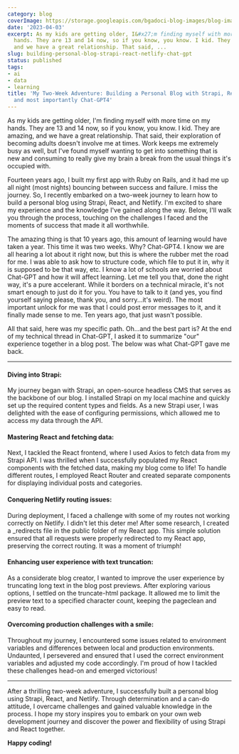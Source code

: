 ```yaml
---
category: blog
coverImage: https://storage.googleapis.com/bgadoci-blog-images/blog-images/images/blog-images/blog-post-images/large_ragmann22_a_pixar_style_image_of_a_person_at_a_computer_with_co_1b0a5cdc_32cf_43e8_a296_489acb333c43_8e773f75a8.png
date: '2023-04-03'
excerpt: As my kids are getting older, I&#x27;m finding myself with more time on my
  hands. They are 13 and 14 now, so if you know, you know. I kid. They are amazing,
  and we have a great relationship. That said, ...
slug: building-personal-blog-strapi-react-netlify-chat-gpt
status: published
tags:
- ai
- data
- learning
title: 'My Two-Week Adventure: Building a Personal Blog with Strapi, React, Netlify
  and most importantly Chat-GPT4'
---
```


As my kids are getting older, I'm finding myself with more time on my hands. They are 13 and 14 now, so if you know, you know. I kid. They are amazing, and we have a great relationship. That said, their exploration of becoming adults doesn't involve me at times. Work keeps me extremely busy as well, but I've found myself wanting to get into something that is new and consuming to really give my brain a break from the usual things it's occupied with.

Fourteen years ago, I built my first app with Ruby on Rails, and it had me up all night (most nights) bouncing between success and failure. I miss the journey. So, I recently embarked on a two-week journey to learn how to build a personal blog using Strapi, React, and Netlify. I'm excited to share my experience and the knowledge I've gained along the way. Below, I'll walk you through the process, touching on the challenges I faced and the moments of success that made it all worthwhile.

The amazing thing is that 10 years ago, this amount of learning would have taken a year. This time it was two weeks. Why? Chat-GPT4. I know we are all hearing a lot about it right now, but this is where the rubber met the road for me. I was able to ask how to structure code, which file to put it in, why it is supposed to be that way, etc. I know a lot of schools are worried about Chat-GPT and how it will affect learning. Let me tell you that, done the right way, it's a pure accelerant. While it borders on a technical miracle, it's not smart enough to just do it for you. You have to talk to it (and yes, you find yourself saying please, thank you, and sorry...it's weird). The most important unlock for me was that I could post error messages to it, and it finally made sense to me. Ten years ago, that just wasn't possible.

All that said, here was my specific path. Oh...and the best part is? At the end of my technical thread in Chat-GPT, I asked it to summarize "our" experience together in a blog post. The below was what Chat-GPT gave me back.

***

#### Diving into Strapi:

My journey began with Strapi, an open-source headless CMS that serves as the backbone of our blog. I installed Strapi on my local machine and quickly set up the required content types and fields. As a new Strapi user, I was delighted with the ease of configuring permissions, which allowed me to access my data through the API.

#### Mastering React and fetching data:

Next, I tackled the React frontend, where I used Axios to fetch data from my Strapi API. I was thrilled when I successfully populated my React components with the fetched data, making my blog come to life! To handle different routes, I employed React Router and created separate components for displaying individual posts and categories.

#### Conquering Netlify routing issues:

During deployment, I faced a challenge with some of my routes not working correctly on Netlify. I didn't let this deter me! After some research, I created a _redirects file in the public folder of my React app. This simple solution ensured that all requests were properly redirected to my React app, preserving the correct routing. It was a moment of triumph!

#### Enhancing user experience with text truncation:

As a considerate blog creator, I wanted to improve the user experience by truncating long text in the blog post previews. After exploring various options, I settled on the truncate-html package. It allowed me to limit the preview text to a specified character count, keeping the pageclean and easy to read.

#### Overcoming production challenges with a smile:

Throughout my journey, I encountered some issues related to environment variables and differences between local and production environments. Undaunted, I persevered and ensured that I used the correct environment variables and adjusted my code accordingly. I'm proud of how I tackled these challenges head-on and emerged victorious!

***

After a thrilling two-week adventure, I successfully built a personal blog using Strapi, React, and Netlify. Through determination and a can-do attitude, I overcame challenges and gained valuable knowledge in the process. I hope my story inspires you to embark on your own web development journey and discover the power and flexibility of using Strapi and React together.

**Happy coding!**